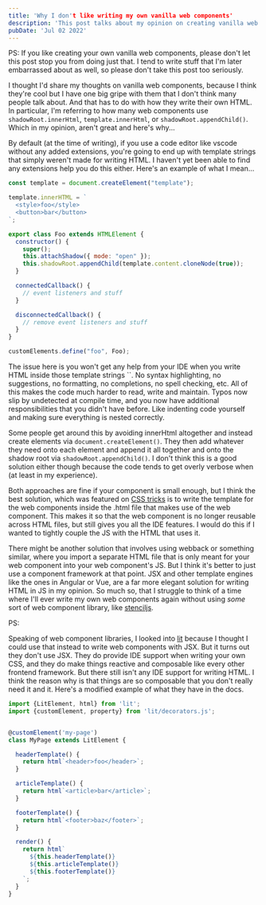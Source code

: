 ```yaml
---
title: 'Why I don't like writing my own vanilla web components'
description: 'This post talks about my opinion on creating vanilla web components in JS and why I'm more fond of other solutions.'
pubDate: 'Jul 02 2022'
---
```


PS: If you like creating your own vanilla web components, please don't let this post stop you from doing just that. I tend to write stuff that I'm later embarrassed about as well, so please don't take this post too seriously.

I thought I'd share my thoughts on vanilla web components, because I think they're cool but I have one big gripe with them that I don't think many people talk about. And that has to do with how they write their own HTML. In particular, I'm referring to how many web components use `shadowRoot.innerHtml`, `template.innerHtml`, or `shadowRoot.appendChild()`. Which in my opinion, aren't great and here's why...

By default (at the time of writing), if you use a code editor like vscode without any added extensions, you're going to end up with template strings that simply weren't made for writing HTML. I haven't yet been able to find any extensions help you do this either. Here's an example of what I mean...

```js
const template = document.createElement("template");

template.innerHTML = `
  <style>foo</style>
  <button>bar</button>
`;

export class Foo extends HTMLElement {
  constructor() {
    super();
    this.attachShadow({ mode: "open" });
    this.shadowRoot.appendChild(template.content.cloneNode(true));
  }

  connectedCallback() {
    // event listeners and stuff
  }

  disconnectedCallback() {
    // remove event listeners and stuff
  }
}

customElements.define("foo", Foo);
```

The issue here is you won't get any help from your IDE when you write HTML inside those template strings \`\`. No syntax highlighting, no suggestions, no formatting, no completions, no spell checking, etc. All of this makes the code much harder to read, write and maintain. Typos now slip by undetected at compile time, and you now have additional responsibilities that you didn't have before. Like indenting code yourself and making sure everything is nested correctly.

Some people get around this by avoiding innerHtml altogether and instead create elements via `document.createElement()`. They then add whatever they need onto each element and append it all together and onto the shadow root via `shadowRoot.appendChild()`. I don't think this is a good solution either though because the code tends to get overly verbose when (at least in my experience). 

Both approaches are fine if your component is small enough, but I think the best solution, which was featured on [CSS tricks](https://css-tricks.com/web-components-are-easier-than-you-think/) is to write the template for the web components inside the .html file that makes use of the web component. This makes it so that the web component is no longer reusable across HTML files, but still gives you all the IDE features. I would do this if I wanted to tightly couple the JS with the HTML that uses it.

There might be another solution that involves using webback or something similar, where you import a separate HTML file that is only meant for your web component into your web component's JS. But I think it's better to just use a component framework at that point. JSX and other template engines like the ones in Angular or Vue, are a far more elegant solution for writing HTML in JS in my opinion. So much so, that I struggle to think of a time where I'll ever write my own web components again without using _some_ sort of web component library, like [stenciljs](https://stenciljs.com).

PS:

Speaking of web component libraries, I looked into [lit](https://lit.dev/) because I thought I could use that instead to write web components with JSX. But it turns out they don't use JSX. They do provide IDE support when writing your own CSS, and they do make things reactive and composable like every other frontend framework. But there still isn't any IDE support for writing HTML. I think the reason why is that things are so composable that you don't really need it and it. Here's a modified example of what they have in the docs.

```ts
import {LitElement, html} from 'lit';
import {customElement, property} from 'lit/decorators.js';


@customElement('my-page')
class MyPage extends LitElement {

  headerTemplate() {
    return html`<header>foo</header>`;
  }

  articleTemplate() {
    return html`<article>bar</article>`;
  }

  footerTemplate() {
    return html`<footer>baz</footer>`;
  }

  render() {
    return html`
      ${this.headerTemplate()}
      ${this.articleTemplate()}
      ${this.footerTemplate()}
    `;
  }
}
```
